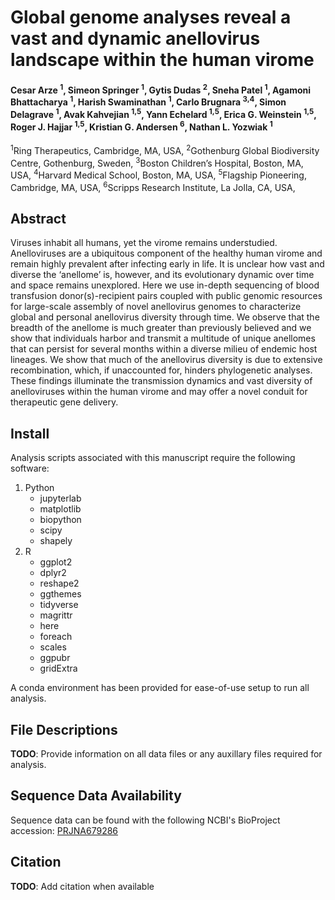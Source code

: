 # Global genome analyses reveal a vast and dynamic anellovirus landscape within the human virome
#### Cesar Arze <sup>1</sup>, Simeon Springer <sup>1</sup>, Gytis Dudas <sup>2</sup>, Sneha Patel <sup>1</sup>, Agamoni Bhattacharya <sup>1</sup>, Harish Swaminathan <sup>1</sup>, Carlo Brugnara <sup>3,4</sup>, Simon Delagrave <sup>1</sup>, Avak Kahvejian <sup>1,5</sup>, Yann Echelard <sup>1,5</sup>, Erica G. Weinstein <sup>1,5</sup>, Roger J. Hajjar <sup>1,5</sup>, Kristian G. Andersen <sup>6</sup>, Nathan L. Yozwiak <sup>1</sup>
<sup>1</sup>Ring Therapeutics, Cambridge, MA, USA,
<sup>2</sup>Gothenburg Global Biodiversity Centre, Gothenburg, Sweden,
<sup>3</sup>Boston Children’s Hospital, Boston, MA, USA,
<sup>4</sup>Harvard Medical School, Boston, MA, USA,
<sup>5</sup>Flagship Pioneering, Cambridge, MA, USA,
<sup>6</sup>Scripps Research Institute, La Jolla, CA, USA,

## Abstract
Viruses inhabit all humans, yet the virome remains understudied. Anelloviruses are a ubiquitous component of the healthy human virome and remain highly prevalent after infecting early in life. It is unclear how vast and diverse the ‘anellome’ is, however, and its evolutionary dynamic over time and space remains unexplored. Here we use in-depth sequencing of blood transfusion donor(s)-recipient pairs coupled with public genomic resources for large-scale assembly of novel anellovirus genomes to characterize global and personal anellovirus diversity through time. We observe that the breadth of the anellome is much greater than previously believed and we show that individuals harbor and transmit a multitude of unique anellomes that can persist for several months within a diverse milieu of endemic host lineages. We show that much of the anellovirus diversity is due to extensive recombination, which, if unaccounted for, hinders phylogenetic analyses. These findings illuminate the transmission dynamics and vast diversity of anelloviruses within the human virome and may offer a novel conduit for therapeutic gene delivery.

## Install
Analysis scripts associated with this manuscript require the following software:

1. Python
   - jupyterlab
   - matplotlib
   - biopython
   - scipy
   - shapely
2. R
   - ggplot2
   - dplyr2
   - reshape2
   - ggthemes
   - tidyverse
   - magrittr
   - here
   - foreach
   - scales
   - ggpubr
   - gridExtra

A conda environment has been provided for ease-of-use setup to run all analysis.

## File Descriptions
__TODO__: Provide information on all data files or any auxillary files required for analysis.

## Sequence Data Availability
Sequence data can be found with the following NCBI's BioProject accession: [PRJNA679286](https://www.ncbi.nlm.nih.gov/bioproject/PRJNA679286)

## Citation
__TODO__: Add citation when available